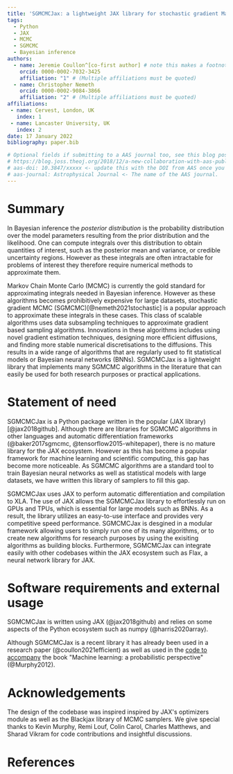 ```yaml
---
title: 'SGMCMCJax: a lightweight JAX library for stochastic gradient Markov chain Monte Carlo algorithms'
tags:
  - Python
  - JAX
  - MCMC
  - SGMCMC
  - Bayesian inference
authors:
  - name: Jeremie Coullon^[co-first author] # note this makes a footnote saying 'co-first author'
    orcid: 0000-0002-7032-3425
    affiliation: "1" # (Multiple affiliations must be quoted)
  - name: Christopher Nemeth
    orcid: 0000-0002-9084-3866
    affiliation: "2" # (Multiple affiliations must be quoted)
affiliations:
 - name: Cervest, London, UK
   index: 1
 - name: Lancaster University, UK
   index: 2
date: 17 January 2022
bibliography: paper.bib

# Optional fields if submitting to a AAS journal too, see this blog post:
# https://blog.joss.theoj.org/2018/12/a-new-collaboration-with-aas-publishing
# aas-doi: 10.3847/xxxxx <- update this with the DOI from AAS once you know it.
# aas-journal: Astrophysical Journal <- The name of the AAS journal.
---
```


# Summary

In Bayesian inference the _posterior distribution_ is the probability distribution over the model parameters resulting from the prior distribution and the likelihood. One can compute integrals over this distribution to obtain quantities of interest, such as the posterior mean and variance, or credible uncertainty regions. However as these integrals are often intractable for problems of interest they therefore require numerical methods to approximate them.

Markov Chain Monte Carlo (MCMC) is currently the gold standard for approximating integrals needed in Bayesian inference. However as these algorithms becomes prohibitively expensive for large datasets, stochastic gradient MCMC (SGMCMC)[@nemeth2021stochastic] is a popular approach to approximate these integrals in these cases. This class of scalable algorithms uses data subsampling techniques to approximate gradient based sampling algorithms. Innovations in these algorithms includes using novel gradient estimation techniques, designing more efficient diffusions, and finding more stable numerical discretisations to the diffusions. This results in a wide range of algorithms that are regularly used to fit statistical models or Bayesian neural networks (BNNs). SGMCMCJax is a lightweight library that implements many SGMCMC algorithms in the literature that can easily be used for both research purposes or practical applications.

# Statement of need

SGMCMCJax is a Python package written in the popular (JAX library)[@jax2018github]. Although there are libraries for SGMCMC algorithms in other languages and automatic differentiation frameworks (@baker2017sgmcmc, @tensorflow2015-whitepaper), there is no mature library for the JAX ecosystem. However as this has become a popular framework for machine learning and scientific computing, this gap has become more noticeable. As SGMCMC algorithms are a standard tool to train Bayesian neural networks as well as statistical models with large datasets, we have written this library of samplers to fill this gap.


SGMCMCJax uses JAX to perform automatic differentiation and compilation to XLA. The use of JAX allows the SGMCMCJax library to effortlessly run on GPUs and TPUs, which is essential for large models such as BNNs. As a result, the library utilizes an easy-to-use interface and provides very competitive speed performance. SGMCMCJax is desgined in a modular framework allowing users to simply run one of its many algorithms, or to create new algorithms for research purposes by using the exisiting algorithms as building blocks. Furthermore, SGMCMCJax can integrate easily with other codebases within the JAX ecosystem such as Flax, a neural network library for JAX.

# Software requirements and external usage

SGMCMCJax is written using JAX (@jax2018github) and relies on some aspects of the Python ecosystem such as numpy (@harris2020array).

Although SGMCMCJax is a recent library it has already been used in a research paper (@coullon2021efficient) as well as used in the [code to accompany](https://github.com/probml/pyprobml) the book "Machine learning: a probabilistic perspective" (@Murphy2012).


# Acknowledgements

The design of the codebase was inspired inspired by JAX's optimizers module as well as the Blackjax library of MCMC samplers. We give special thanks to Kevin Murphy, Remi Louf, Colin Carol, Charles Matthews, and Sharad Vikram for code contributions and insightful discussions.

<!-- # Citations

Citations to entries in paper.bib should be in
[rMarkdown](http://rmarkdown.rstudio.com/authoring_bibliographies_and_citations.html)
format.

If you want to cite a software repository URL (e.g. something on GitHub without a preferred
citation) then you can do it with the example BibTeX entry below for @fidgit.

For a quick reference, the following citation commands can be used:
- `@author:2001`  ->  "Author et al. (2001)"
- `[@author:2001]` -> "(Author et al., 2001)"
- `[@author1:2001; @author2:2001]` -> "(Author1 et al., 2001; Author2 et al., 2002)" -->



# References
